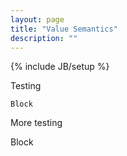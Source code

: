 ```yaml
---
layout: page
title: "Value Semantics"
description: ""
---
```


{% include JB/setup %}


Testing

```
Block
```

More testing

Block
